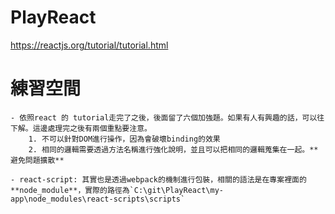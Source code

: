 # PlayReact
https://reactjs.org/tutorial/tutorial.html

# 練習空間
    - 依照react 的 tutorial走完了之後，後面留了六個加強題。如果有人有興趣的話，可以往下解。這邊處理完之後有兩個重點要注意。
        1. 不可以針對DOM進行操作，因為會破壞binding的效果
        2. 相同的邏輯需要透過方法名稱進行強化說明，並且可以把相同的邏輯蒐集在一起。**避免問題擴散**

    - react-script: 其實也是透過webpack的機制進行包裝，相關的語法是在專案裡面的**node_module**，實際的路徑為`C:\git\PlayReact\my-app\node_modules\react-scripts\scripts`